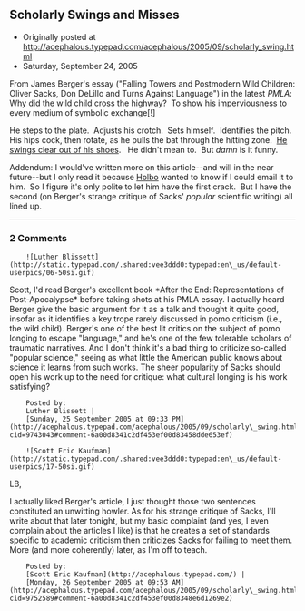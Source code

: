 ## Scholarly Swings and Misses

 * Originally posted at http://acephalous.typepad.com/acephalous/2005/09/scholarly_swing.html
 * Saturday, September 24, 2005



From James Berger's essay ("Falling Towers and Postmodern Wild Children: Oliver Sacks, Don DeLillo and Turns Against Language") in the latest _PMLA_:
Why did the wild child cross the highway?  To show his imperviousness to every medium of symbolic exchange[!]

He steps to the plate.  Adjusts his crotch.  Sets himself.  Identifies the pitch.  His hips cock, then rotate, as he pulls the bat through the hitting zone.  [He swings clear out of his shoes](http://www.koreus.com/files/200411/sports7.jpg).   He didn't mean to.  But _damn_ is it funny.  

Addendum: I would've written more on this article--and will in the near future--but I only read it because [Holbo](http://examinedlife.typepad.com/johnbelle/) wanted to know if I could email it to him.  So I figure it's only polite to let him have the first crack.  But I have the second (on Berger's strange critique of Sacks' _popular_ scientific writing) all lined up.

		

* * *

### 2 Comments 

		

                
[]()

	

		![Luther Blissett](http://static.typepad.com/.shared:vee3ddd0:typepad:en\_us/default-userpics/06-50si.gif)
	

	

		

Scott, I'd read Berger's excellent book \*After the End: Representations of Post-Apocalypse\* before taking shots at his PMLA essay.  I actually heard Berger give the basic argument for it as a talk and thought it quite good, insofar as it identifies a key trope rarely discussed in pomo criticism (i.e., the wild child).  Berger's one of the best lit critics on the subject of pomo longing to escape "language," and he's one of the few tolerable scholars of traumatic narratives.  And I don't think it's a bad thing to criticize so-called "popular science," seeing as what little the American public knows about science it learns from such works.  The sheer popularity of Sacks should open his work up to the need for critique: what cultural longing is his work satisfying?  

	

		Posted by:
		Luther Blissett |
		[Sunday, 25 September 2005 at 09:33 PM](http://acephalous.typepad.com/acephalous/2005/09/scholarly\_swing.html?cid=9743043#comment-6a00d8341c2df453ef00d83458dde653ef)

[]()

	

		![Scott Eric Kaufman](http://static.typepad.com/.shared:vee3ddd0:typepad:en\_us/default-userpics/17-50si.gif)
	

	

		

LB,

I actually liked Berger's article, I just thought those two sentences constituted an unwitting howler.  As for his strange critique of Sacks, I'll write about that later tonight, but my basic complaint (and yes, I even complain about the articles I like) is that he creates a set of standards specific to academic criticism then criticizes Sacks for failing to meet them.  More (and more coherently) later, as I'm off to teach.

	

		Posted by:
		[Scott Eric Kaufman](http://acephalous.typepad.com/) |
		[Monday, 26 September 2005 at 09:53 AM](http://acephalous.typepad.com/acephalous/2005/09/scholarly\_swing.html?cid=9752589#comment-6a00d8341c2df453ef00d8348e6d1269e2)

		

        